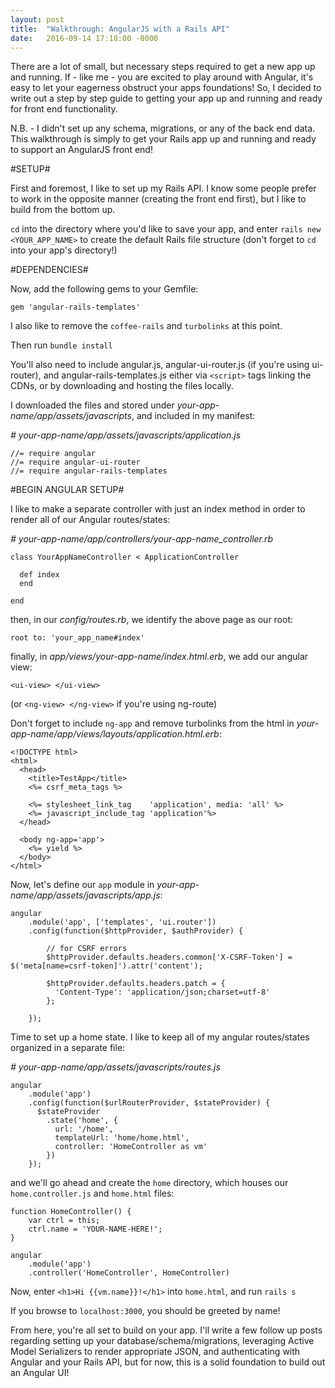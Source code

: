 ```yaml
---
layout: post
title:  "Walkthrough: AngularJS with a Rails API"
date:   2016-09-14 17:18:00 -0000
---
```


There are a lot of small, but necessary steps required to get a new app up and running. If - like me - you are excited to play around with Angular, it's easy to let your eagerness obstruct your apps foundations! So, I decided to write out a step by step guide to getting your app up and running and ready for front end functionality.

N.B. - I didn't set up any schema, migrations, or any of the back end data. This walkthrough is simply to get your Rails app up and running and ready to support an AngularJS front end!


#SETUP#

First and foremost, I like to set up my Rails API. I know some people prefer to work in the opposite manner (creating the front end first), but I like to build from the bottom up.

```cd``` into the directory where you'd like to save your app, and enter ```rails new <YOUR_APP_NAME>``` to create the default Rails file structure (don't forget to ```cd``` into your app's directory!)

#DEPENDENCIES#

Now, add the following gems to your Gemfile:

``` 
gem 'angular-rails-templates'
```

I also like to remove the ```coffee-rails``` and ```turbolinks``` at this point.

Then run ```bundle install```

You'll also need to include angular.js, angular-ui-router.js (if you're using ui-router), and angular-rails-templates.js either via ```<script>``` tags linking the CDNs, or by downloading and hosting the files locally.

I downloaded the files and stored under <em>your-app-name/app/assets/javascripts</em>, and included in my manifest:

<em># your-app-name/app/assets/javascripts/application.js</em>

```
//= require angular
//= require angular-ui-router
//= require angular-rails-templates
```

#BEGIN ANGULAR SETUP#

I like to make a separate controller with just an index method in order to render all of our Angular routes/states:

<em># your-app-name/app/controllers/your-app-name_controller.rb</em>

```
class YourAppNameController < ApplicationController

  def index
  end
  
end
```

then, in our <em>config/routes.rb</em>, we identify the above page as our root:

```root to: 'your_app_name#index'```

finally, in <em>app/views/your-app-name/index.html.erb</em>, we add our angular view:

```<ui-view> </ui-view>```

(or ```<ng-view> </ng-view>``` if you're using ng-route)

Don't forget to include ```ng-app``` and remove turbolinks from the html in <em>your-app-name/app/views/layouts/application.html.erb</em>:

```
<!DOCTYPE html>
<html>
  <head>
    <title>TestApp</title>
    <%= csrf_meta_tags %>

    <%= stylesheet_link_tag    'application', media: 'all' %>
    <%= javascript_include_tag 'application'%>
  </head>

  <body ng-app='app'>
    <%= yield %>
  </body>
</html>
```

Now, let's define our ```app``` module in <em>your-app-name/app/assets/javascripts/app.js</em>:

```
angular
    .module('app', ['templates', 'ui.router'])
    .config(function($httpProvider, $authProvider) {

        // for CSRF errors
        $httpProvider.defaults.headers.common['X-CSRF-Token'] = $('meta[name=csrf-token]').attr('content');

        $httpProvider.defaults.headers.patch = {
          'Content-Type': 'application/json;charset=utf-8'
        };

    });
```

Time to set up a home state. I like to keep all of my angular routes/states organized in a separate file:

<em># your-app-name/app/assets/javascripts/routes.js</em>

```
angular
    .module('app')
    .config(function($urlRouterProvider, $stateProvider) {
      $stateProvider
        .state('home', {
          url: '/home',
          templateUrl: 'home/home.html',
          controller: 'HomeController as vm'
        })
    });
```

and we'll go ahead and create the ```home``` directory, which houses our ```home.controller.js``` and ```home.html``` files:

```
function HomeController() {
    var ctrl = this;
    ctrl.name = 'YOUR-NAME-HERE!';
}

angular
    .module('app')
    .controller('HomeController', HomeController)
```

Now, enter ```<h1>Hi {{vm.name}}!</h1>``` into ```home.html```, and run ```rails s```

If you browse to ```localhost:3000```, you should be greeted by name!

From here, you're all set to build on your app. I'll write a few follow up posts regarding setting up your database/schema/migrations, leveraging Active Model Serializers to render appropriate JSON, and authenticating with Angular and your Rails API, but for now, this is a solid foundation to build out an Angular UI!
